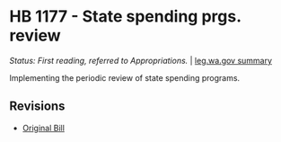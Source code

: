 # HB 1177 - State spending prgs. review
*Status: First reading, referred to Appropriations.* | [leg.wa.gov summary](https://app.leg.wa.gov/billsummary?BillNumber=1177&Year=2021)

Implementing the periodic review of state spending programs.

## Revisions
* [Original Bill](1/)